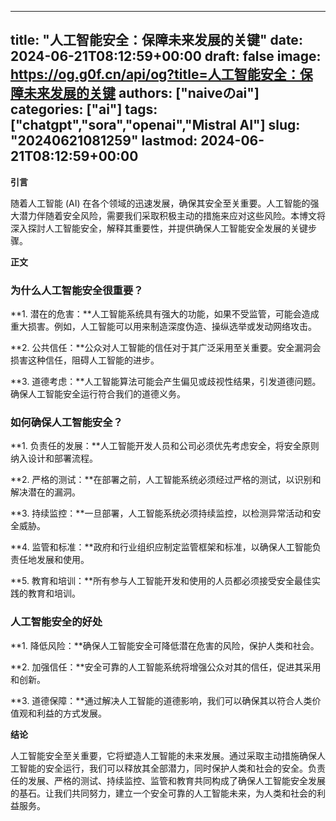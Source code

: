 
---
title: "人工智能安全：保障未来发展的关键"
date: 2024-06-21T08:12:59+00:00
draft: false
image: https://og.g0f.cn/api/og?title=人工智能安全：保障未来发展的关键
authors: ["naiveのai"]
categories: ["ai"]
tags: ["chatgpt","sora","openai","Mistral AI"]
slug: "20240621081259"
lastmod: 2024-06-21T08:12:59+00:00
---
**引言**

随着人工智能 (AI) 在各个领域的迅速发展，确保其安全至关重要。人工智能的强大潜力伴随着安全风险，需要我们采取积极主动的措施来应对这些风险。本博文将深入探討人工智能安全，解释其重要性，并提供确保人工智能安全发展的关键步骤。

**正文**

### 为什么人工智能安全很重要？

**1. 潜在的危害：**人工智能系统具有强大的功能，如果不受监管，可能会造成重大损害。例如，人工智能可以用来制造深度伪造、操纵选举或发动网络攻击。

**2. 公共信任：**公众对人工智能的信任对于其广泛采用至关重要。安全漏洞会损害这种信任，阻碍人工智能的进步。

**3. 道德考虑：**人工智能算法可能会产生偏见或歧视性结果，引发道德问题。确保人工智能安全运行符合我们的道德义务。

### 如何确保人工智能安全？

**1. 负责任的发展：**人工智能开发人员和公司必须优先考虑安全，将安全原则纳入设计和部署流程。

**2. 严格的测试：**在部署之前，人工智能系统必须经过严格的测试，以识别和解决潜在的漏洞。

**3. 持续监控：**一旦部署，人工智能系统必须持续监控，以检测异常活动和安全威胁。

**4. 监管和标准：**政府和行业组织应制定监管框架和标准，以确保人工智能负责任地发展和使用。

**5. 教育和培训：**所有参与人工智能开发和使用的人员都必须接受安全最佳实践的教育和培训。

### 人工智能安全的好处

**1. 降低风险：**确保人工智能安全可降低潜在危害的风险，保护人类和社会。

**2. 加强信任：**安全可靠的人工智能系统将增强公众对其的信任，促进其采用和创新。

**3. 道德保障：**通过解决人工智能的道德影响，我们可以确保其以符合人类价值观和利益的方式发展。

**结论**

人工智能安全至关重要，它将塑造人工智能的未来发展。通过采取主动措施确保人工智能的安全运行，我们可以释放其全部潜力，同时保护人类和社会的安全。负责任的发展、严格的测试、持续监控、监管和教育共同构成了确保人工智能安全发展的基石。让我们共同努力，建立一个安全可靠的人工智能未来，为人类和社会的利益服务。